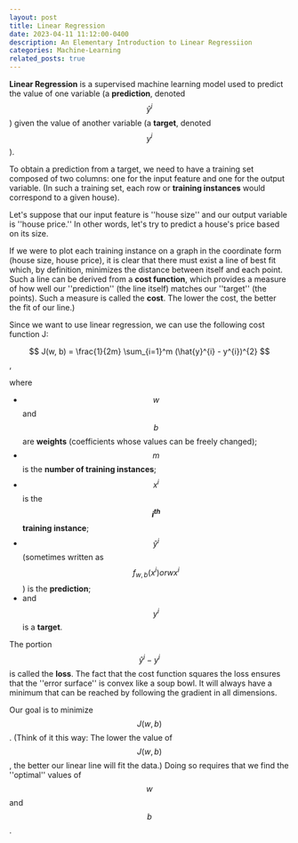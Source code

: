 ```yaml
---
layout: post
title: Linear Regression
date: 2023-04-11 11:12:00-0400
description: An Elementary Introduction to Linear Regressiion
categories: Machine-Learning
related_posts: true
---
```


__Linear Regression__ is a supervised machine learning model used to predict the value of one variable (a __prediction__, denoted $$\hat{y}^{i}$$) given the value of another variable (a __target__, denoted $$y^{i}$$). 

To obtain a prediction from a target, we need to have a training set composed of two columns: one for the input feature and one for the output variable. (In such a training set, each row or __training instances__ would correspond to a given house).

Let's suppose that our input feature is ''house size'' and our output variable is ''house price.'' In other words, let's try to predict a house's price based on its size. 


If we were to plot each training instance on a graph in the coordinate form (house size, house price), it is clear that there must exist a line of best fit which, by definition, minimizes the distance between itself and each point. Such a line can be derived from a __cost function__, which provides a measure of how well our ''prediction'' (the line itself) matches our ''target'' (the points). Such a measure is called the __cost__. The lower the cost, the better the fit of our line.)  

Since we want to use linear regression, we can use the following cost function J:

$$
J(w, b) = \frac{1}{2m} \sum_{i=1}^m (\hat{y}^{i} - y^{i})^{2}
$$,

where 
- $$w$$ and $$b$$ are __weights__ (coefficients whose values can be freely changed);
- $$m$$ is the __number of training instances__;
- $$x^{i}$$ is the __$$i^{th}$$ training instance__;
- $$\hat{y}^{i}$$ (sometimes written as $$f_{w, b}(x^{i}) or wx^{i}$$) is the __prediction__;
- and $$y^{i}$$ is a __target__.  

The portion $$\hat{y}^{i} - y^{i}$$ is called the __loss__. The fact that the cost function squares the loss ensures that the ''error surface'' is convex like a soup bowl. It will always have a minimum that can be reached by following the gradient in all dimensions.

Our goal is to minimize $$J(w, b)$$. (Think of it this way: The lower the value of $$J(w, b)$$, the better our linear line will fit the data.) Doing so requires that we find the ''optimal'' values of $$w$$ and $$b$$.



